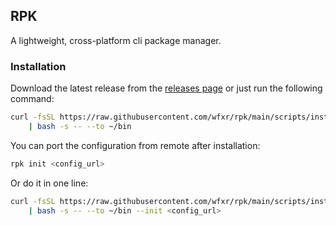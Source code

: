 RPK
---

A lightweight, cross-platform cli package manager.

### Installation

Download the latest release from the [releases page](https://github.com/wfxr/rpk/releases)
or just run the following command:

```bash
curl -fsSL https://raw.githubusercontent.com/wfxr/rpk/main/scripts/install \
    | bash -s -- --to ~/bin
```

You can port the configuration from remote after installation:

```bash
rpk init <config_url>
```

Or do it in one line:

```bash
curl -fsSL https://raw.githubusercontent.com/wfxr/rpk/main/scripts/install \
    | bash -s -- --to ~/bin --init <config_url>
```
